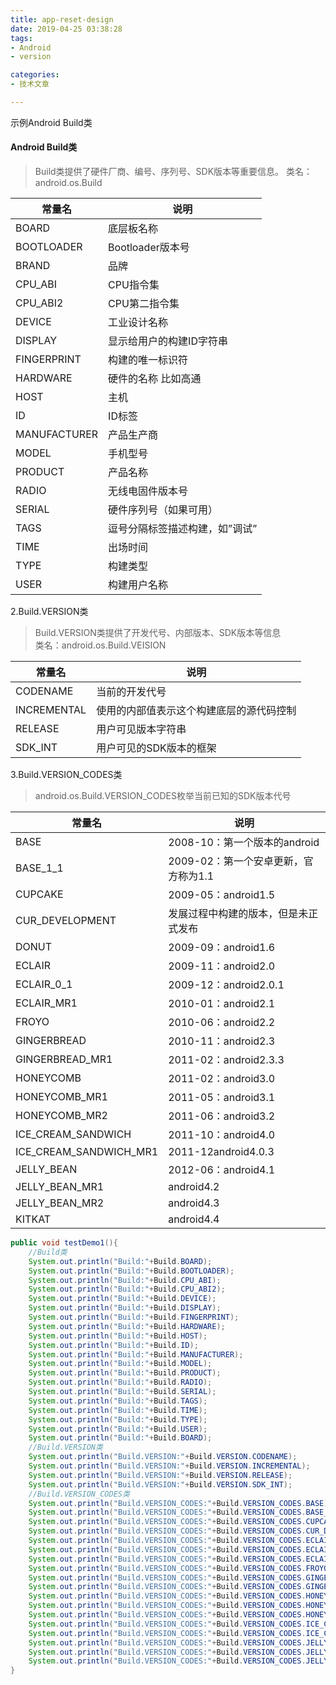 ```yaml
---
title: app-reset-design
date: 2019-04-25 03:38:28
tags:
- Android
- version

categories:
- 技术文章

---
```

示例Android Build类

#### Android Build类

> Build类提供了硬件厂商、编号、序列号、SDK版本等重要信息。 
> 类名：android.os.Build

| **常量名**   | **说明**                       |
| ------------ | ------------------------------ |
| BOARD        | 底层板名称                     |
| BOOTLOADER   | Bootloader版本号               |
| BRAND        | 品牌                           |
| CPU_ABI      | CPU指令集                      |
| CPU_ABI2     | CPU第二指令集                  |
| DEVICE       | 工业设计名称                   |
| DISPLAY      | 显示给用户的构建ID字符串       |
| FINGERPRINT  | 构建的唯一标识符               |
| HARDWARE     | 硬件的名称 比如高通            |
| HOST         | 主机                           |
| ID           | ID标签                         |
| MANUFACTURER | 产品生产商                     |
| MODEL        | 手机型号                       |
| PRODUCT      | 产品名称                       |
| RADIO        | 无线电固件版本号               |
| SERIAL       | 硬件序列号（如果可用）         |
| TAGS         | 逗号分隔标签描述构建，如”调试” |
| TIME         | 出场时间                       |
| TYPE         | 构建类型                       |
| USER         | 构建用户名称                   |

2.Build.VERSION类

> Build.VERSION类提供了开发代号、内部版本、SDK版本等信息      
> 类名：android.os.Build.VEISION

| **常量名**  | **说明**                                 |
| ----------- | ---------------------------------------- |
| CODENAME    | 当前的开发代号                           |
| INCREMENTAL | 使用的内部值表示这个构建底层的源代码控制 |
| RELEASE     | 用户可见版本字符串                       |
| SDK_INT     | 用户可见的SDK版本的框架                  |

3.Build.VERSION_CODES类

> android.os.Build.VERSION_CODES枚举当前已知的SDK版本代号

| **常量名**             | **说明**                             |
| ---------------------- | ------------------------------------ |
| BASE                   | 2008-10：第一个版本的android         |
| BASE_1_1               | 2009-02：第一个安卓更新，官方称为1.1 |
| CUPCAKE                | 2009-05：android1.5                  |
| CUR_DEVELOPMENT        | 发展过程中构建的版本，但是未正式发布 |
| DONUT                  | 2009-09：android1.6                  |
| ECLAIR                 | 2009-11：android2.0                  |
| ECLAIR_0_1             | 2009-12：android2.0.1                |
| ECLAIR_MR1             | 2010-01：android2.1                  |
| FROYO                  | 2010-06：android2.2                  |
| GINGERBREAD            | 2010-11：android2.3                  |
| GINGERBREAD_MR1        | 2011-02：android2.3.3                |
| HONEYCOMB              | 2011-02：android3.0                  |
| HONEYCOMB_MR1          | 2011-05：android3.1                  |
| HONEYCOMB_MR2          | 2011-06：android3.2                  |
| ICE_CREAM_SANDWICH     | 2011-10：android4.0                  |
| ICE_CREAM_SANDWICH_MR1 | 2011-12android4.0.3                  |
| JELLY_BEAN             | 2012-06：android4.1                  |
| JELLY_BEAN_MR1         | android4.2                           |
| JELLY_BEAN_MR2         | android4.3                           |
| KITKAT                 | android4.4                           |

```java
public void testDemo1(){
    //Build类
    System.out.println("Build:"+Build.BOARD);
    System.out.println("Build:"+Build.BOOTLOADER);
    System.out.println("Build:"+Build.CPU_ABI);
    System.out.println("Build:"+Build.CPU_ABI2);
    System.out.println("Build:"+Build.DEVICE);
    System.out.println("Build:"+Build.DISPLAY);
    System.out.println("Build:"+Build.FINGERPRINT);
    System.out.println("Build:"+Build.HARDWARE);
    System.out.println("Build:"+Build.HOST);
    System.out.println("Build:"+Build.ID);
    System.out.println("Build:"+Build.MANUFACTURER);
    System.out.println("Build:"+Build.MODEL);
    System.out.println("Build:"+Build.PRODUCT);
    System.out.println("Build:"+Build.RADIO);
    System.out.println("Build:"+Build.SERIAL);
    System.out.println("Build:"+Build.TAGS);
    System.out.println("Build:"+Build.TIME);
    System.out.println("Build:"+Build.TYPE);
    System.out.println("Build:"+Build.USER);
    System.out.println("Build:"+Build.BOARD);
    //Build.VERSION类
    System.out.println("Build.VERSION:"+Build.VERSION.CODENAME);
    System.out.println("Build.VERSION:"+Build.VERSION.INCREMENTAL);
    System.out.println("Build.VERSION:"+Build.VERSION.RELEASE);
    System.out.println("Build.VERSION:"+Build.VERSION.SDK_INT);
    //Build.VERSION_CODES类
    System.out.println("Build.VERSION_CODES:"+Build.VERSION_CODES.BASE);
    System.out.println("Build.VERSION_CODES:"+Build.VERSION_CODES.BASE_1_1);
    System.out.println("Build.VERSION_CODES:"+Build.VERSION_CODES.CUPCAKE);
    System.out.println("Build.VERSION_CODES:"+Build.VERSION_CODES.CUR_DEVELOPMENT);
    System.out.println("Build.VERSION_CODES:"+Build.VERSION_CODES.ECLAIR);
    System.out.println("Build.VERSION_CODES:"+Build.VERSION_CODES.ECLAIR_0_1);
    System.out.println("Build.VERSION_CODES:"+Build.VERSION_CODES.ECLAIR_MR1);
    System.out.println("Build.VERSION_CODES:"+Build.VERSION_CODES.FROYO);
    System.out.println("Build.VERSION_CODES:"+Build.VERSION_CODES.GINGERBREAD);
    System.out.println("Build.VERSION_CODES:"+Build.VERSION_CODES.GINGERBREAD_MR1);
    System.out.println("Build.VERSION_CODES:"+Build.VERSION_CODES.HONEYCOMB);
    System.out.println("Build.VERSION_CODES:"+Build.VERSION_CODES.HONEYCOMB_MR1);
    System.out.println("Build.VERSION_CODES:"+Build.VERSION_CODES.HONEYCOMB_MR2);
    System.out.println("Build.VERSION_CODES:"+Build.VERSION_CODES.ICE_CREAM_SANDWICH);
    System.out.println("Build.VERSION_CODES:"+Build.VERSION_CODES.ICE_CREAM_SANDWICH_MR1);
    System.out.println("Build.VERSION_CODES:"+Build.VERSION_CODES.JELLY_BEAN);
    System.out.println("Build.VERSION_CODES:"+Build.VERSION_CODES.JELLY_BEAN_MR1);
    System.out.println("Build.VERSION_CODES:"+Build.VERSION_CODES.JELLY_BEAN_MR2);
}
```

